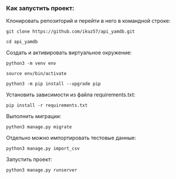 ### Как запустить проект:

Клонировать репозиторий и перейти в него в командной строке:

```
git clone https://github.com/ikuz57/api_yamdb.git
```

```
cd api_yamdb
```

Cоздать и активировать виртуальное окружение:

```
python3 -m venv env
```

```
source env/bin/activate
```

```
python3 -m pip install --upgrade pip
```

Установить зависимости из файла requirements.txt:

```
pip install -r requirements.txt
```

Выполнить миграции:

```
python3 manage.py migrate
```

Отдельно можно импортировать тестовые данные:

```
python3 manage.py import_csv
```

Запустить проект:

```
python3 manage.py runserver
```

